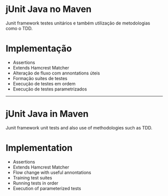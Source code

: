 #  jUnit Java no Maven

Junit framework testes unitários e também utilização de metodologias como o TDD.

# Implementação

- Assertions
- Extends Hamcrest Matcher
- Alteração de fluxo com annontations úteis
- Formação suites de testes
- Execução de testes em ordem
- Execução de testes parametrizados

-----------------------------------------------------------------------------------------------------------------------------


# jUnit Java in Maven

Junit framework unit tests and also use of methodologies such as TDD.

# Implementation

- Assertions
- Extends Hamcrest Matcher
- Flow change with useful annontations
- Training test suites
- Running tests in order
- Execution of parameterized tests

